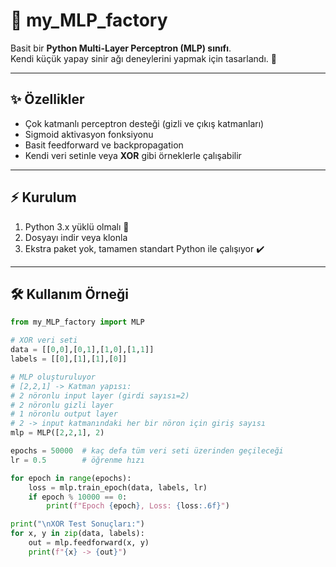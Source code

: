 # 🧠 my_MLP_factory

Basit bir **Python Multi-Layer Perceptron (MLP) sınıfı**.  
Kendi küçük yapay sinir ağı deneylerini yapmak için tasarlandı. 🎯

---

## ✨ Özellikler

- Çok katmanlı perceptron desteği (gizli ve çıkış katmanları)
- Sigmoid aktivasyon fonksiyonu
- Basit feedforward ve backpropagation
- Kendi veri setinle veya **XOR** gibi örneklerle çalışabilir

---

## ⚡ Kurulum

1. Python 3.x yüklü olmalı 🐍  
2. Dosyayı indir veya klonla  
3. Ekstra paket yok, tamamen standart Python ile çalışıyor ✔️

---

## 🛠️ Kullanım Örneği

```python
from my_MLP_factory import MLP

# XOR veri seti
data = [[0,0],[0,1],[1,0],[1,1]]
labels = [[0],[1],[1],[0]]

# MLP oluşturuluyor
# [2,2,1] -> Katman yapısı:
# 2 nöronlu input layer (girdi sayısı=2)
# 2 nöronlu gizli layer
# 1 nöronlu output layer
# 2 -> input katmanındaki her bir nöron için giriş sayısı
mlp = MLP([2,2,1], 2)

epochs = 50000  # kaç defa tüm veri seti üzerinden geçileceği
lr = 0.5        # öğrenme hızı

for epoch in range(epochs):
    loss = mlp.train_epoch(data, labels, lr)
    if epoch % 10000 == 0:
        print(f"Epoch {epoch}, Loss: {loss:.6f}")

print("\nXOR Test Sonuçları:")
for x, y in zip(data, labels):
    out = mlp.feedforward(x, y)
    print(f"{x} -> {out}")
